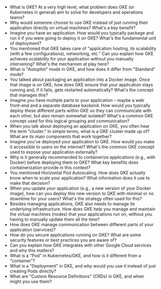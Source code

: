 - What is GKE? At a very high level, what problem does GKE (or Kubernetes in general) aim to solve for developers and operations teams?
- Why would someone choose to use GKE instead of just running their application directly on virtual machines? What's a key benefit?
- Imagine you have an application. How would you typically package and run it if you were going to deploy it on GKE? What's the fundamental unit of deployment?
- You mentioned that GKE takes care of "application hosting, its scalability (with a few configurations), networking, etc." Can you explain how GKE achieves scalability for your application without you manually intervening? What's the mechanism at play here?
- What is "Autopilot" mode in GKE, and how does it differ from "Standard" mode?
- You talked about packaging an application into a Docker image. Once that image is on GKE, how does GKE ensure that your application stays running and, if it fails, gets restarted automatically? What's the concept that manages this?
- Imagine you have multiple parts to your application – maybe a web front-end and a separate database backend. How would you typically deploy these different parts within GKE so they can communicate with each other, but also remain somewhat isolated? What's a common GKE concept used for this logical grouping and communication?
- When you talk about deploying an application on GKE, you often hear the term "cluster." In simple terms, what is a GKE cluster made up of? What are its main components that work together?
- Imagine you've deployed your application to GKE. How would you make it accessible to users on the internet? What's the common GKE concept used to expose your application externally?
- Why is it generally recommended to containerize applications (e.g., with Docker) before deploying them to GKE? What key benefits does containerization provide in this context?
- You mentioned Horizontal Pod Autoscaling. How does GKE actually know when to scale your application? What information does it use to make that decision?
- When you update your application (e.g., a new version of your Docker image), how can you deploy this new version to GKE with minimal or no downtime for your users? What's the strategy often used for this?
- Besides managing applications, GKE also needs to manage its underlying infrastructure. How does GKE help you manage and maintain the virtual machines (nodes) that your applications run on, without you having to manually update them all the time?
- How does GKE manage communication between different parts of your application (services)?
- How do you secure applications running on GKE? What are some security features or best practices you are aware of?
- Can you explain how GKE integrates with other Google Cloud services and why this matters?
- What is a "Pod" in Kubernetes/GKE, and how is it different from a "container"?
- What is a "Deployment" in GKE, and why would you use it instead of just creating Pods directly?
- What are "Custom Resource Definitions" (CRDs) in GKE, and when might you use them? 
